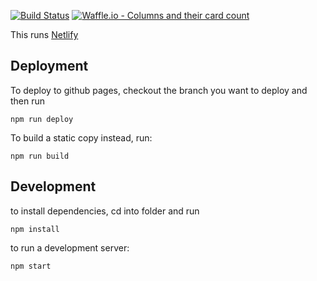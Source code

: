[![Build Status](https://travis-ci.org/ServiceInnovationLab/fsd-spike.svg?branch=master)](https://travis-ci.org/ServiceInnovationLab/fsd-spike)
[![Waffle.io - Columns and their card count](https://badge.waffle.io/ServiceInnovationLab/fsd-spike.png?columns=all)](https://waffle.io/ServiceInnovationLab/fsd-spike?utm_source=badge)

This runs [Netlify](https://serviceinnovationlab.github.io/fsd-spike/)

## Deployment

To deploy to github pages, checkout the branch you want to deploy and then run
```
npm run deploy
```

To build a static copy instead, run:
```
npm run build
```

## Development


to install dependencies, cd into folder and run
```
npm install
```

to run a development server:
```
npm start
```
